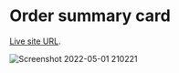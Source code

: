 # Order summary card

[Live site URL](https://www.frontendmentor.io/challenges/order-summary-component-QlPmajDUj).

![Screenshot 2022-05-01 210221](https://user-images.githubusercontent.com/29513236/166147168-fe739187-35dc-4285-b652-09bd96abe7b6.png)
